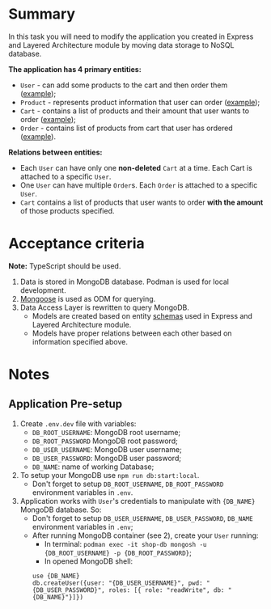 # Summary

In this task you will need to modify the application you created in Express and Layered Architecture module by moving data storage to NoSQL database.

**The application has 4 primary entities:**

- `User` - can add some products to the cart and then order them ([example](https://git.epam.com/ld-global-coordinators/js-programs/nodejs-gmp-coursebook/-/blob/master/public-for-mentees/6-express-layered-architecture/schemas/user.entity.ts));
- `Product` - represents product information that user can order ([example](https://git.epam.com/ld-global-coordinators/js-programs/nodejs-gmp-coursebook/-/blob/master/public-for-mentees/6-express-layered-architecture/schemas/product.entity.ts));
- `Cart` - contains a list of products and their amount that user wants to order ([example](https://git.epam.com/ld-global-coordinators/js-programs/nodejs-gmp-coursebook/-/blob/master/public-for-mentees/6-express-layered-architecture/schemas/cart.entity.ts));
- `Order` - contains list of products from cart that user has ordered ([example](https://git.epam.com/ld-global-coordinators/js-programs/nodejs-gmp-coursebook/-/blob/master/public-for-mentees/6-express-layered-architecture/schemas/order.entity.ts)).

**Relations between entities:**

- Each `User` can have only one **non-deleted** `Cart` at a time. Each Cart is attached to a specific `User`.
- One `User` can have multiple `Order`s. Each `Order` is attached to a specific `User`.
- `Cart` contains a list of products that user wants to order **with the amount** of those products specified.

# Acceptance criteria

**Note:** TypeScript should be used.

1. Data is stored in MongoDB database. Podman is used for local development.
2. [Mongoose](https://mongoosejs.com/) is used as ODM for querying.
3. Data Access Layer is rewritten to query MongoDB.
   - Models are created based on entity [schemas](https://git.epam.com/ld-global-coordinators/js-programs/nodejs-gmp-coursebook/-/tree/master/public-for-mentees/6-express-layered-architecture/schemas) used in Express and Layered Architecture module.
   - Models have proper relations between each other based on information specified above.

# Notes

## Application Pre-setup

1. Create `.env.dev` file with variables:
   - `DB_ROOT_USERNAME`: MongoDB root username;
   - `DB_ROOT_PASSWORD` MongoDB root password;
   - `DB_USER_USERNAME`: MongoDB user username;
   - `DB_USER_PASSWORD`: MongoDB user password;
   - `DB_NAME`: name of working Database;
2. To setup your MongoDB use `npm run db:start:local`.
   - Don't forget to setup `DB_ROOT_USERNAME`, `DB_ROOT_PASSWORD` environment variables in `.env`.
3. Application works with `User`'s credentials to manipulate with `{DB_NAME}` MongoDB database. So:
   - Don't forget to setup `DB_USER_USERNAME`, `DB_USER_PASSWORD`, `DB_NAME` environment variables in `.env`;
   - After running MongoDB container (see 2), create your `User` running:
     - In terminal: `podman exec -it shop-db mongosh -u {DB_ROOT_USERNAME} -p {DB_ROOT_PASSWORD}`;
     - In opened MongoDB shell:
     ```
     use {DB_NAME}
     db.createUser({user: "{DB_USER_USERNAME}", pwd: "{DB_USER_PASSWORD}", roles: [{ role: "readWrite", db: "{DB_NAME}"}]})
     ```
